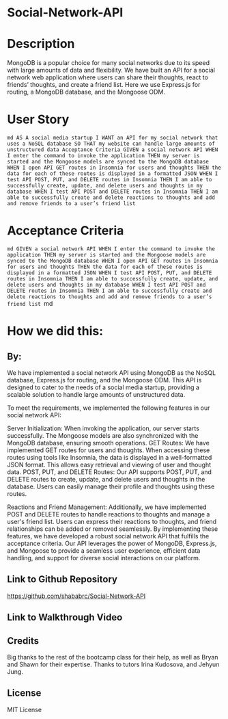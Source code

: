 # Social-Network-API

# Description
MongoDB is a popular choice for many social networks due to its speed with large amounts of data and flexibility. We have built an API for a social network web application where users can share their thoughts, react to friends’ thoughts, and create a friend list. Here we use Express.js for routing, a MongoDB database, and the Mongoose ODM.

# User Story
``md
AS A social media startup
I WANT an API for my social network that uses a NoSQL database
SO THAT my website can handle large amounts of unstructured data
Acceptance Criteria
GIVEN a social network API
WHEN I enter the command to invoke the application
THEN my server is started and the Mongoose models are synced to the MongoDB database
WHEN I open API GET routes in Insomnia for users and thoughts
THEN the data for each of these routes is displayed in a formatted JSON
WHEN I test API POST, PUT, and DELETE routes in Insomnia
THEN I am able to successfully create, update, and delete users and thoughts in my database
WHEN I test API POST and DELETE routes in Insomnia
THEN I am able to successfully create and delete reactions to thoughts and add and remove friends to a user’s friend list
``
# Acceptance Criteria
``md
GIVEN a social network API
WHEN I enter the command to invoke the application
THEN my server is started and the Mongoose models are synced to the MongoDB database
WHEN I open API GET routes in Insomnia for users and thoughts
THEN the data for each of these routes is displayed in a formatted JSON
WHEN I test API POST, PUT, and DELETE routes in Insomnia
THEN I am able to successfully create, update, and delete users and thoughts in my database
WHEN I test API POST and DELETE routes in Insomnia
THEN I am able to successfully create and delete reactions to thoughts and add and remove friends to a user’s friend list
``md

# How we did this:
## By:

We have implemented a social network API using MongoDB as the NoSQL database, Express.js for routing, and the Mongoose ODM. This API is designed to cater to the needs of a social media startup, providing a scalable solution to handle large amounts of unstructured data.

To meet the requirements, we implemented the following features in our social network API:

Server Initialization: When invoking the application, our server starts successfully. The Mongoose models are also synchronized with the MongoDB database, ensuring smooth operations.
GET Routes: We have implemented GET routes for users and thoughts. When accessing these routes using tools like Insomnia, the data is displayed in a well-formatted JSON format. This allows easy retrieval and viewing of user and thought data.
POST, PUT, and DELETE Routes: Our API supports POST, PUT, and DELETE routes to create, update, and delete users and thoughts in the database. Users can easily manage their profile and thoughts using these routes.

Reactions and Friend Management: Additionally, we have implemented POST and DELETE routes to handle reactions to thoughts and manage a user's friend list. Users can express their reactions to thoughts, and friend relationships can be added or removed seamlessly.
By implementing these features, we have developed a robust social network API that fulfills the acceptance criteria. Our API leverages the power of MongoDB, Express.js, and Mongoose to provide a seamless user experience, efficient data handling, and support for diverse social interactions on our platform.


## Link to Github Repository
https://github.com/shababrc/Social-Network-API

## Link to Walkthrough Video

## Credits
Big thanks to the rest of the bootcamp class for their help, as well as Bryan and Shawn for their expertise. Thanks to tutors Irina Kudosova, and Jehyun Jung.

## License
MIT License



